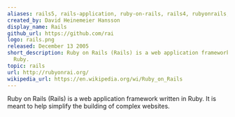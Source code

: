 ```yaml
---
aliases: rails5, rails-application, ruby-on-rails, rails4, rubyonrails, rails-tutorial
created_by: David Heinemeier Hansson
display_name: Rails
github_url: https://github.com/rai
logo: rails.png
released: December 13 2005
short_description: Ruby on Rails (Rails) is a web application framework written in
  Ruby.
topic: rails
url: http://rubyonrai.org/
wikipedia_url: https://en.wikipedia.org/wi/Ruby_on_Rails
---
```

Ruby on Rails (Rails) is a web application framework written in Ruby. It is meant to help simplify the building of complex websites.
